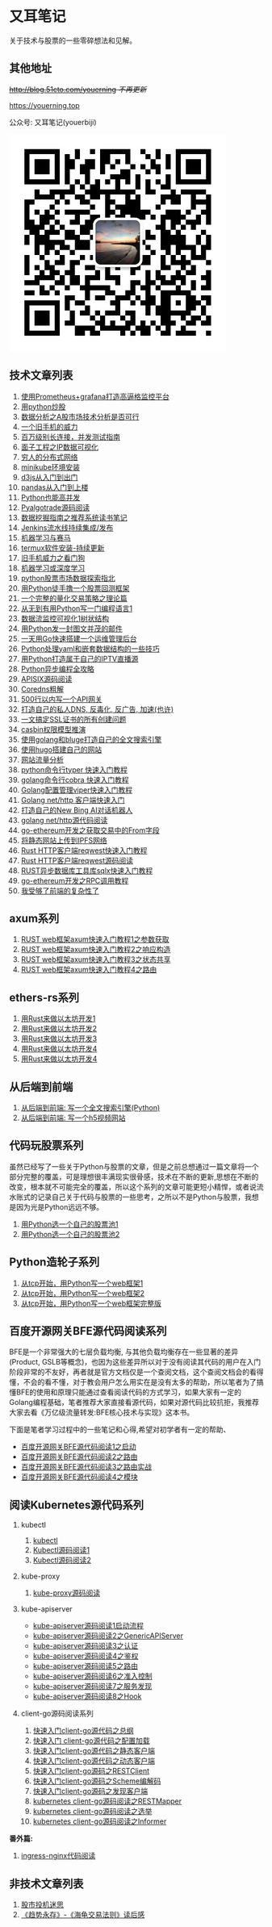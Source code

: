 # 又耳笔记
关于技术与股票的一些零碎想法和见解。



## 其他地址
~~http://blog.51cto.com/youerning  *不再更新*~~

https://youerning.top

公众号: 又耳笔记(youerbiji)

![微信公众号](./img/youerbiji.png)

## 技术文章列表
1. [使用Prometheus+grafana打造高逼格监控平台](https://github.com/youerning/blog/tree/master/prometheus)
2. [用python炒股](https://github.com/youerning/blog/tree/master/python-trade)
3. [数据分析之A股市场技术分析是否可行](https://github.com/youerning/blog/tree/master/stock-analysis)
4. [一个旧手机的威力](https://github.com/youerning/blog/tree/master/old-phone)
5. [百万级别长连接，并发测试指南](https://github.com/youerning/blog/tree/master/locust-test)
6. [面子工程之IP数据可视化](https://github.com/youerning/blog/tree/master/ip-visualize)
7. [穷人的分布式网络](https://github.com/youerning/blog/tree/master/fastvpn)
8. [minikube环境安装](https://github.com/youerning/blog/tree/master/minikube)
9. [d3js从入门到出门](https://github.com/youerning/blog/tree/master/d3js)
10. [pandas从入门到上楼](https://github.com/youerning/blog/tree/master/pandas)
11. [Python也能高并发](https://github.com/youerning/blog/tree/master/asyncio)
12. [Pyalgotrade源码阅读](https://github.com/youerning/blog/tree/master/pyalgotrade-code-read)
13. [数据挖掘指南之推荐系统读书笔记](https://github.com/youerning/blog/tree/master/data-mining_chapter01)
14. [Jenkins流水线持续集成/发布](https://github.com/youerning/blog/tree/master/cicd)
15. [机器学习与赛马](https://github.com/youerning/blog/tree/master/ml_and_horse_race)
16. [termux软件安装-持续更新](https://github.com/youerning/blog/tree/master/termux)
17. [旧手机威力之看门狗](https://github.com/youerning/blog/tree/master/watchdog)
18. [机器学习或深度学习](https://github.com/youerning/blog/tree/master/ai)
19. [python股票市场数据探索指北](https://github.com/youerning/blog/tree/master/stock_data)
20. [用Python徒手撸一个股票回测框架](https://github.com/youerning/blog/tree/master/backtest)
21. [一个完整的量化交易策略之理论篇](https://github.com/youerning/blog/tree/master/quant1)
22. [从无到有用Python写一门编程语言1](https://github.com/youerning/blog/tree/master/new_program)
23. [数据流监控可视化1树状结构](https://github.com/youerning/blog/tree/master/dataflow-vis)
24. [用Python发一封图文并茂的邮件](https://github.com/youerning/blog/tree/master/sendmail)
25. [一天用Go快速搭建一个运维管理后台](https://youerning.top/post/fast-admin/)
26. [Python处理yaml和嵌套数据结构的一些技巧](https://github.com/youerning/blog/tree/master/py_yaml_nested_data)
27. [用Python打造属于自己的IPTV直播源](https://youerning.top/post/iptv/)
28. [Python异步编程全攻略](https://youerning.top/post/python-async/)
29. [APISIX源码阅读](https://youerning.top/post/apisix_code/)
30. [Coredns粗解](https://youerning.top/post/coredns_code/)
31. [500行以内写一个API网关](https://youerning.top/post/apix_code/)
32. [打造自己的私人DNS, 反毒化, 反广告, 加速(也许)](https://youerning.top/post/custom_dns/)
33. [一文搞定SSL证书的所有创建问题](https://youerning.top/post/mkssl/)
34. [casbin权限模型推演](https://youerning.top/post/casbin/)
35. [使用golang和bluge打造自己的全文搜索引擎](https://youerning.top/post/gobluge/)
36. [使用hugo搭建自己的网站](https://youerning.top/post/hugo/hugo1)
37. [网站流量分析](https://youerning.top/post/web-log-analysis)
38. [python命令行typer 快速入门教程](https://youerning.top/post/typer-tutorial)
39. [golang命令行cobra 快速入门教程](https://youerning.top/post/cobra-tutorial)
40. [Golang配置管理viper快速入门教程](https://youerning.top/post/viper-tutorial)
41. [Golang net/http 客户端快速入门](https://youerning.top/post/go-http-client-tutorial/)
42. [打造自己的New Bing AI对话机器人](https://youerning.top/post/newbing/)
43. [golang net/http源代码阅读](https://youerning.top/post/go-http-code-reading/)
44. [go-ethereum开发之获取交易中的From字段](https://youerning.top/post/go-ethereum/post1/)
45. [将静态网站上传到IPFS网络](https://youerning.top/post/ipfs-website/)
46. [Rust HTTP客户端reqwest快速入门教程](https://youerning.top/post/reqwest-tutorial/)
47. [Rust HTTP客户端reqwest源码阅读](https://youerning.top/post/reqwest-code-reading/)
48. [RUST异步数据库工具库sqlx快速入门教程 ](https://youerning.top/post/sqlx-tutorial/)
49. [go-ethereum开发之RPC调用教程](https://youerning.top/post/go-ethereum/post2/)
50. [我受够了前端的复杂性了 ](https://youerning.top/post/diss-frontend-framework/)

## axum系列
1. [RUST web框架axum快速入门教程1之参数获取](https://youerning.top/post/axum/quickstart-1/)
2. [RUST web框架axum快速入门教程2之响应构造](https://youerning.top/post/axum/quickstart-2/)
3. [RUST web框架axum快速入门教程3之状态共享](https://youerning.top/post/axum/quickstart-3/)
4. [RUST web框架axum快速入门教程4之路由](https://youerning.top/post/axum/quickstart-4/)

## ethers-rs系列
1. [用Rust来做以太坊开发1](https://youerning.top/post/ethers-rs/tutorial-1/)
2. [用Rust来做以太坊开发2](https://youerning.top/post/ethers-rs/tutorial-2/)
3. [用Rust来做以太坊开发3](https://youerning.top/post/ethers-rs/tutorial-3/)
4. [用Rust来做以太坊开发4](https://youerning.top/post/ethers-rs/tutorial-4/)
5. [用Rust来做以太坊开发4](https://youerning.top/post/ethers-rs/tutorial-5/)


## 从后端到前端
1. [从后端到前端: 写一个全文搜索引擎(Python)](https://github.com/youerning/blog/tree/master/search_engine)
1. [从后端到前端: 写一个h5视频网站](https://github.com/youerning/blog/tree/master/video_site)


## 代码玩股票系列
虽然已经写了一些关于Python与股票的文章，但是之前总想通过一篇文章将一个部分完整的覆盖，可是理想很丰满现实很骨感，技术在不断的更新,思想在不断的改变，根本就不可能完全的覆盖，所以这个系列的文章可能更短小精悍，或者说流水账式的记录自己关于代码与股票的一些思考，之所以不是Python与股票，我想是因为光是Python远远不够。

1. [用Python选一个自己的股票池1](https://github.com/youerning/blog/tree/master/stock_pool/post1.md)
2. [用Python选一个自己的股票池2](https://github.com/youerning/blog/tree/master/stock_pool/post2.md)


## Python造轮子系列
1. [从tcp开始，用Python写一个web框架1](https://github.com/youerning/blog/tree/master/web_framework/post1.md)
2. [从tcp开始，用Python写一个web框架2](https://github.com/youerning/blog/tree/master/web_framework/post2.md)
3. [从tcp开始，用Python写一个web框架完整版](https://github.com/youerning/blog/tree/master/web_framework/post3.md)


## 百度开源网关BFE源代码阅读系列
BFE是一个非常强大的七层负载均衡, 与其他负载均衡存在一些显著的差异(Product, GSLB等概念)，也因为这些差异所以对于没有阅读其代码的用户在入门阶段非常的不友好，再者就是官方文档仅是一个查阅文档，这个查阅文档会的看得懂，不会的看不懂，对于教会用户怎么用实在是没有太多的帮助，所以笔者为了搞懂BFE的使用和原理只能通过查看阅读代码的方式学习，如果大家有一定的Golang编程基础，笔者推荐大家直接看源代码，如果对源代码比较抗拒，我推荐大家去看《万亿级流量转发:BFE核心技术与实现》这本书。

下面是笔者学习过程中的一些笔记和心得,希望对初学者有一定的帮助、

- [百度开源网关BFE源代码阅读1之启动](https://youerning.top/post/bfe/bfe1/)
- [百度开源网关BFE源代码阅读2之路由](https://youerning.top/post/bfe/bfe2/)
- [百度开源网关BFE源代码阅读3之路由实战](https://youerning.top/post/bfe/bfe3/)
- [百度开源网关BFE源代码阅读4之模块](https://youerning.top/post/bfe/bfe4/)


## 阅读Kubernetes源代码系列
1. kubectl
   1. [kubectl](https://youerning.top/post/kubernetes/kubectl1/) 
   2. [Kubectl源码阅读1](https://youerning.top/post/kubernetes/kubectl-new-1/)
   3. [Kubectl源码阅读2](https://youerning.top/post/kubernetes/kubectl-new-2/)

2. kube-proxy
   1. [kube-proxy源码阅读](https://github.com/youerning/blog/blob/master/kubernetes/kube-proxy.md)

3. kube-apiserver
   - [kube-apiserver源码阅读1启动流程](https://youerning.top/post/kubernetes/kube-apiserver1/)
   - [kube-apiserver源码阅读2之GenericAPIServer](https://youerning.top/post/kubernetes/kube-apiserver2/)
   - [kube-apiserver源码阅读3之认证](https://youerning.top/post/kubernetes/kube-apiserver3/)
   - [kube-apiserver源码阅读4之鉴权](https://youerning.top/post/kubernetes/kube-apiserver4/)
   - [kube-apiserver源码阅读5之路由](https://youerning.top/post/kubernetes/kube-apiserver5/)
   - [kube-apiserver源码阅读6之准入控制](https://youerning.top/post/kubernetes/kube-apiserver6/)
   - [kube-apiserver源码阅读7之服务发现](https://youerning.top/post/kubernetes/kube-apiserver7/)
   - [kube-apiserver源码阅读8之Hook](https://youerning.top/post/kubernetes/kube-apiserver8/)

4. client-go源码阅读系列
   1. [快速入门client-go源代码之总纲](https://youerning.top/post/k8s-client-go-code-reading/post1/)
   2. [快速入门 client-go源代码之配置加载](https://youerning.top/post/k8s-client-go-code-reading/post2/)
   3. [快速入门client-go源代码之静态客户端](https://youerning.top/post/k8s-client-go-code-reading/post3/)
   4. [快速入门client-go源代码之动态客户端](https://youerning.top/post/k8s-client-go-code-reading/post4/)
   5. [快速入门client-go源码之RESTClient](https://youerning.top/post/k8s-client-go-code-reading/post5/)
   6. [快速入门client-go源码之Scheme编解码](https://youerning.top/post/k8s-client-go-code-reading/post6/)
   7. [快速入门client-go源码之发现客户端](https://youerning.top/post/k8s-client-go-code-reading/post7/)
   8. [kubernetes client-go源码阅读之RESTMapper](https://youerning.top/post/k8s-client-go-code-reading/post8/)
   9. [kubernetes client-go源码阅读之选举](https://youerning.top/post/k8s-client-go-code-reading/post9/)
   10. [kubernetes client-go源码阅读之Informer](https://youerning.top/post/k8s-client-go-code-reading/post10/)


**番外篇:**
1. [ingress-nginx代码阅读](https://github.com/youerning/blog/tree/master/kubernetes/nginx-ingress-controller.md)



## 非技术文章列表
1. [股市投机迷思](https://github.com/youerning/blog/tree/master/stock-in-thought)
2. [《趋势永存》-《海龟交易法则》读后感](https://github.com/youerning/blog/tree/master/trending_invest)

